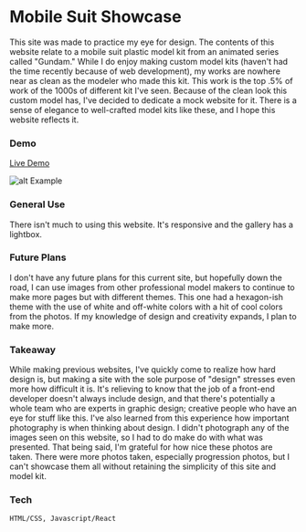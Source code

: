 # Mobile Suit Showcase

This site was made to practice my eye for design. The contents of this website relate to a mobile suit plastic model kit from an animated series called "Gundam." While I do enjoy making custom model kits (haven't had the time recently because of web development), my works are nowhere near as clean as the modeler who made this kit. This work is the top .5% of work of the 1000s of different kit I've seen. Because of the clean look this custom model has, I've decided to dedicate a mock website for it. There is a sense of elegance to well-crafted model kits like these, and I hope this website reflects it.

### Demo

[Live Demo](https://brandonjoe.github.io/GundamFreedomShowcase/)

![alt Example](https://i.imgur.com/jvNn4MF.jpg)

### General Use

There isn't much to using this website. It's responsive and the gallery has a lightbox.

### Future Plans

I don't have any future plans for this current site, but hopefully down the road, I can use images from other professional model makers to continue to make more pages but with different themes. This one had a hexagon-ish theme with the use of white and off-white colors with a hit of cool colors from the photos. If my knowledge of design and creativity expands, I plan to make more.

### Takeaway

While making previous websites, I've quickly come to realize how hard design is, but making a site with the sole purpose of "design" stresses even more how difficult it is. It's relieving to know that the job of a front-end developer doesn't always include design, and that there's potentially a whole team who are experts in graphic design; creative people who have an eye for stuff like this. I've also learned from this experience how important photography is when thinking about design. I didn't photograph any of the images seen on this website, so I had to do make do with what was presented. That being said, I'm grateful for how nice these photos are taken. There were more photos taken, especially progression photos, but I can't showcase them all without retaining the simplicity of this site and model kit.

### Tech

```
HTML/CSS, Javascript/React
```


